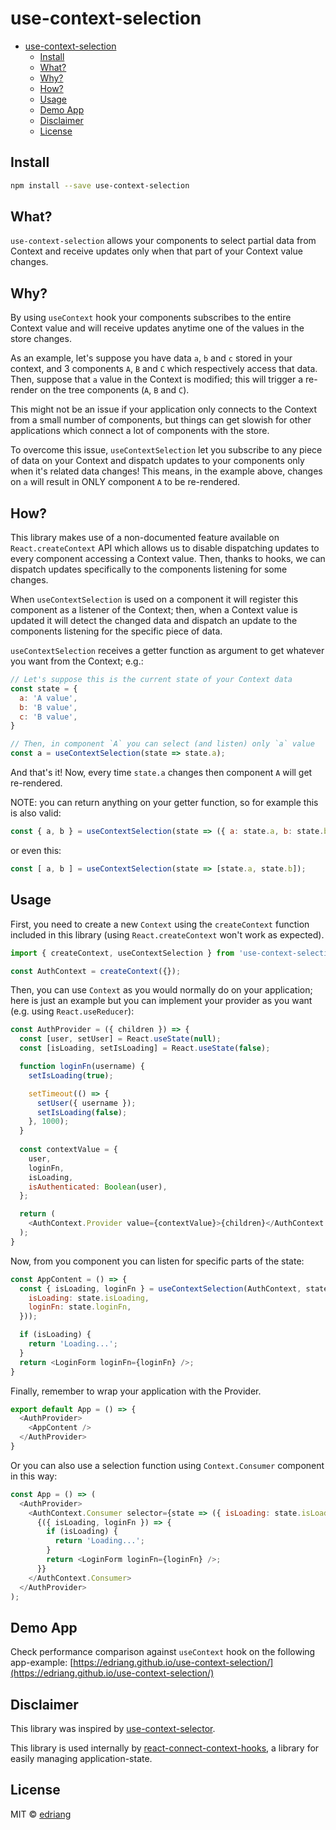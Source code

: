 # use-context-selection

<!-- TOC -->

- [use-context-selection](#use-context-selection)
    - [Install](#install)
    - [What?](#what)
    - [Why?](#why)
    - [How?](#how)
    - [Usage](#usage)
    - [Demo App](#demo-app)
    - [Disclaimer](#disclaimer)
    - [License](#license)

<!-- /TOC -->

## Install

```bash
npm install --save use-context-selection
```

## What?

`use-context-selection` allows your components to select partial data from Context and receive updates only when that part of your Context value changes.

## Why?

By using `useContext` hook your components subscribes to the entire Context value and will receive updates anytime one of the values in the store changes.

As an example, let's suppose you have data `a`, `b` and `c` stored in your context, and 3 components `A`, `B` and `C` which respectively access that data. Then, suppose that `a` value in the Context is modified; this will trigger a re-render on the tree components (`A`, `B` and `C`).

This might not be an issue if your application only connects to the Context from a small number of components, but things can get slowish for other applications which connect a lot of components with the store.

To overcome this issue, `useContextSelection` let you subscribe to any piece of data on your Context and dispatch updates to your components only when it's related data changes! This means, in the example above, changes on `a` will result in ONLY component `A` to be re-rendered.

## How?

This library makes use of a non-documented feature available on `React.createContext` API which allows us to disable dispatching updates to every component accessing a Context value. Then, thanks to hooks, we can dispatch updates specifically to the components listening for some changes.

When `useContextSelection` is used on a component it will register this component as a listener of the Context; then, when a Context value is updated it will detect the changed data and dispatch an update to the components listening for the specific piece of data.

`useContextSelection` receives a getter function as argument to get whatever you want from the Context; e.g.:

```javascript
// Let's suppose this is the current state of your Context data
const state = {
  a: 'A value',
  b: 'B value',
  c: 'B value',
}

// Then, in component `A` you can select (and listen) only `a` value
const a = useContextSelection(state => state.a);
```

And that's it! Now, every time `state.a` changes then component `A` will get re-rendered.

NOTE: you can return anything on your getter function, so for example this is also valid:
```javascript
const { a, b } = useContextSelection(state => ({ a: state.a, b: state.b });
```

or even this:
```javascript
const [ a, b ] = useContextSelection(state => [state.a, state.b]);
```

## Usage

First, you need to create a new `Context` using the `createContext` function included in this library (using `React.createContext` won't work as expected).

```javascript
import { createContext, useContextSelection } from 'use-context-selection';

const AuthContext = createContext({});
```

Then, you can use `Context` as you would normally do on your application; here is just an example but you can implement your provider as you want (e.g. using `React.useReducer`):

```javascript
const AuthProvider = ({ children }) => {
  const [user, setUser] = React.useState(null);
  const [isLoading, setIsLoading] = React.useState(false);

  function loginFn(username) {
    setIsLoading(true);

    setTimeout(() => {
      setUser({ username });
      setIsLoading(false);
    }, 1000);
  }
  
  const contextValue = {
    user,
    loginFn,
    isLoading,
    isAuthenticated: Boolean(user),
  };

  return (
    <AuthContext.Provider value={contextValue}>{children}</AuthContext.Provider>
  );
}
```

Now, from you component you can listen for specific parts of the state:

```javascript
const AppContent = () => {
  const { isLoading, loginFn } = useContextSelection(AuthContext, state => ({
    isLoading: state.isLoading,
    loginFn: state.loginFn,
  }));

  if (isLoading) {
    return 'Loading...';
  }
  return <LoginForm loginFn={loginFn} />;
}
```

Finally, remember to wrap your application with the Provider.

```javascript
export default App = () => {
  <AuthProvider>
    <AppContent />
  </AuthProvider>
}
```


Or you can also use a selection function using `Context.Consumer` component in this way:

```javascript
const App = () => (
  <AuthProvider>
    <AuthContext.Consumer selector={state => ({ isLoading: state.isLoading, loginFn: state.loginFn })}>
      {({ isLoading, loginFn }) => {
        if (isLoading) {
          return 'Loading...';
        }
        return <LoginForm loginFn={loginFn} />;
      }}
    </AuthContext.Consumer>
  </AuthProvider>
);
```

## Demo App

Check performance comparison against `useContext` hook on the following app-example:
[https://edriang.github.io/use-context-selection/](https://edriang.github.io/use-context-selection/)


## Disclaimer

This library was inspired by [use-context-selector](https://www.npmjs.com/package/use-context-selector).

This library is used internally by [react-connect-context-hooks](https://www.npmjs.com/package/react-connect-context-hooks), a library for easily managing application-state.


## License

MIT © [edriang](https://github.com/edriang)
